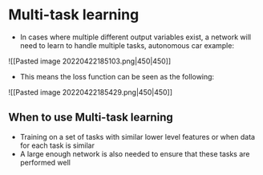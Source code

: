 # Multi-task learning 
- In cases where multiple different output variables exist, a network will need to learn to handle multiple tasks, autonomous car example:

![[Pasted image 20220422185103.png|450|450]]

- This means the loss function can be seen as the following:

![[Pasted image 20220422185429.png|450|450]]

## When to use Multi-task learning 
- Training on a set of tasks with similar lower level features or when data for each task is similar
- A large enough network is also needed to ensure that these tasks are performed well